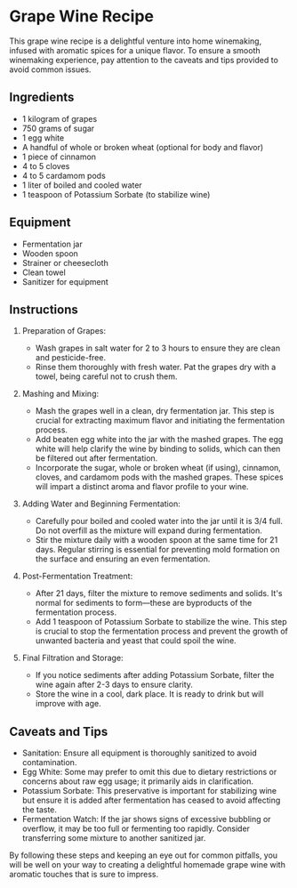 # Grape Wine Recipe

This grape wine recipe is a delightful venture into home winemaking, infused with aromatic spices for a unique flavor. To ensure a smooth winemaking experience, pay attention to the caveats and tips provided to avoid common issues.

## Ingredients

- 1 kilogram of grapes
- 750 grams of sugar
- 1 egg white
- A handful of whole or broken wheat (optional for body and flavor)
- 1 piece of cinnamon
- 4 to 5 cloves
- 4 to 5 cardamom pods
- 1 liter of boiled and cooled water
- 1 teaspoon of Potassium Sorbate (to stabilize wine)

## Equipment

- Fermentation jar
- Wooden spoon
- Strainer or cheesecloth
- Clean towel
- Sanitizer for equipment

## Instructions

1. Preparation of Grapes:

   - Wash grapes in salt water for 2 to 3 hours to ensure they are clean and pesticide-free.
   - Rinse them thoroughly with fresh water. Pat the grapes dry with a towel, being careful not to crush them.

2. Mashing and Mixing:

   - Mash the grapes well in a clean, dry fermentation jar. This step is crucial for extracting maximum flavor and initiating the fermentation process.
   - Add beaten egg white into the jar with the mashed grapes. The egg white will help clarify the wine by binding to solids, which can then be filtered out after fermentation.
   - Incorporate the sugar, whole or broken wheat (if using), cinnamon, cloves, and cardamom pods with the mashed grapes. These spices will impart a distinct aroma and flavor profile to your wine.

3. Adding Water and Beginning Fermentation:

   - Carefully pour boiled and cooled water into the jar until it is 3/4 full. Do not overfill as the mixture will expand during fermentation.
   - Stir the mixture daily with a wooden spoon at the same time for 21 days. Regular stirring is essential for preventing mold formation on the surface and ensuring an even fermentation.

4. Post-Fermentation Treatment:

   - After 21 days, filter the mixture to remove sediments and solids. It's normal for sediments to form—these are byproducts of the fermentation process.
   - Add 1 teaspoon of Potassium Sorbate to stabilize the wine. This step is crucial to stop the fermentation process and prevent the growth of unwanted bacteria and yeast that could spoil the wine.

5. Final Filtration and Storage:
   - If you notice sediments after adding Potassium Sorbate, filter the wine again after 2-3 days to ensure clarity.
   - Store the wine in a cool, dark place. It is ready to drink but will improve with age.

## Caveats and Tips

- Sanitation: Ensure all equipment is thoroughly sanitized to avoid contamination.
- Egg White: Some may prefer to omit this due to dietary restrictions or concerns about raw egg usage; it primarily aids in clarification.
- Potassium Sorbate: This preservative is important for stabilizing wine but ensure it is added after fermentation has ceased to avoid affecting the taste.
- Fermentation Watch: If the jar shows signs of excessive bubbling or overflow, it may be too full or fermenting too rapidly. Consider transferring some mixture to another sanitized jar.

By following these steps and keeping an eye out for common pitfalls, you will be well on your way to creating a delightful homemade grape wine with aromatic touches that is sure to impress.
